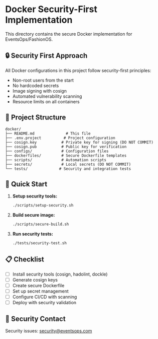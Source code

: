 # Docker Security-First Implementation

This directory contains the secure Docker implementation for EventsOps/FashionOS.

## 🔒 Security First Approach

All Docker configurations in this project follow security-first principles:
- Non-root users from the start
- No hardcoded secrets
- Image signing with cosign
- Automated vulnerability scanning
- Resource limits on all containers

## 📁 Project Structure

```
docker/
├── README.md              # This file
├── .env.project          # Project configuration
├── cosign.key           # Private key for signing (DO NOT COMMIT)
├── cosign.pub           # Public key for verification
├── configs/             # Configuration files
├── dockerfiles/         # Secure Dockerfile templates
├── scripts/             # Automation scripts
├── secrets/             # Local secrets (DO NOT COMMIT)
└── tests/              # Security and integration tests
```

## 🚀 Quick Start

1. **Setup security tools:**
   ```bash
   ./scripts/setup-security.sh
   ```

2. **Build secure image:**
   ```bash
   ./scripts/secure-build.sh
   ```

3. **Run security tests:**
   ```bash
   ./tests/security-test.sh
   ```

## 📋 Checklist

- [ ] Install security tools (cosign, hadolint, dockle)
- [ ] Generate cosign keys
- [ ] Create secure Dockerfile
- [ ] Set up secret management
- [ ] Configure CI/CD with scanning
- [ ] Deploy with security validation

## 🔐 Security Contact

Security issues: security@eventsops.com
